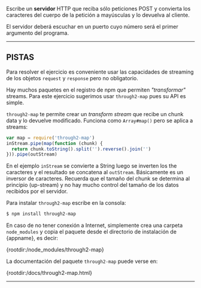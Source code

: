 Escribe un **servidor** HTTP que reciba sólo peticiones POST y convierta los caracteres del cuerpo de la petición a mayúsculas y lo devuelva al cliente.

El servidor deberá escuchar en un puerto cuyo número será el primer argumento del programa.

----------------------------------------------------------------------
## PISTAS

Para resolver el ejercicio es conveniente usar las capacidades de streaming de los objetos `request` y `response` pero no obligatorio.

Hay muchos paquetes en el registro de npm que permiten *"transformar"* streams. Para este ejercicio sugerimos usar `through2-map` pues su API es simple.

`through2-map` te permite crear un *transform stream* que recibe un chunk data y lo devuelve modificado. Funciona como `Array#map()` pero se aplica a streams:

```js
var map = require('through2-map')
inStream.pipe(map(function (chunk) {
  return chunk.toString().split('').reverse().join('')
})).pipe(outStream)
```

En el ejemplo `inStream` se convierte a String luego se inverten los the caracteres y el resultado se concatena al `outStream`. Básicamente es un inversor de caracteres. Recuerda que el tamaño del chunk se determina al principio (up-stream) y no hay mucho control del tamaño de los datos recibidos por el servidor.

Para instalar `through2-map` escribe en la consola:

```sh
$ npm install through2-map
```
En caso de no tener conexión a Internet, simplemente crea una carpeta `node_modules` y copia el paquete desde el directorio de instalación de {appname}, es decir:

  {rootdir:/node_modules/through2-map}

La documentación del paquete `through2-map` puede verse en:

  {rootdir:/docs/through2-map.html}

----------------------------------------------------------------------
